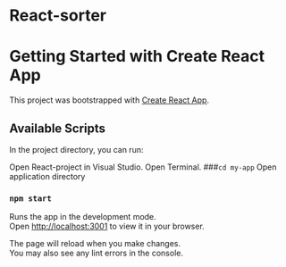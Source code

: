 # React-sorter
# Getting Started with Create React App

This project was bootstrapped with [Create React App](https://github.com/facebook/create-react-app).

## Available Scripts

In the project directory, you can run:

Open React-project in Visual Studio.
Open Terminal.
###`cd my-app`
Open application directory

### `npm start`

Runs the app in the development mode.\
Open [http://localhost:3001](http://localhost:3001) to view it in your browser.

The page will reload when you make changes.\
You may also see any lint errors in the console.